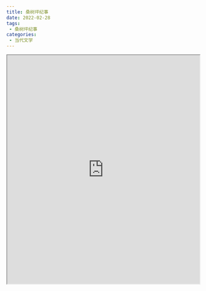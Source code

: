 ```yaml
---
title: 桑树坪纪事
date: 2022-02-28
tags:
 - 桑树坪纪事
categories:
 - 当代文学
---
```




<iframe src="https://study-doc.yourtools.icu/pdf/web/viewer.html?file=https://vkceyugu.cdn.bspapp.com/VKCEYUGU-e9075d72-0451-48df-afe1-d46932ae4554/0b83964a-0dcc-4276-bff1-4771966ac8b6.pdf" width="100%" height="600px"></iframe>
